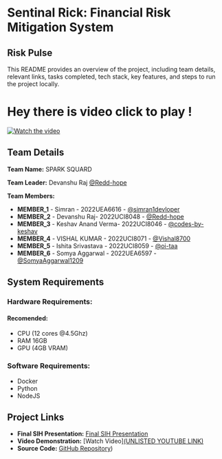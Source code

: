 # Sentinal Rick: Financial Risk Mitigation System
## Risk Pulse

This README provides an overview of the project, including team details, relevant links, tasks completed, tech stack, key features, and steps to run the project locally.

# Hey there is video click to play !
[![Watch the video](https://img.youtube.com/vi/NxM4jENPwuM/0.jpg)](https://youtu.be/NxM4jENPwuM)
## Team Details

**Team Name:** SPARK SQUARD

**Team Leader:** Devanshu Raj [@Redd-hope](https://github.com/Redd-hope)

**Team Members:**

- **MEMBER_1** - Simran - 2022UEA6616 - [@simran1devloper](https://github.com/simran1devloper)
- **MEMBER_2** - Devanshu Raj- 2022UCI8048 - [@Redd-hope](https://github.com/Redd-hope)
- **MEMBER_3** - Keshav Anand Verma- 2022UCI8046 - [@codes-by-keshav](https://github.com/codes-by-keshav)
- **MEMBER_4** - VISHAL KUMAR - 2022UCI8071 - [@Vishal8700](https://github.com/Vishal8700)
- **MEMBER_5** - Ishita Srivastava - 2022UCI8059 - [@oi-taa](https://github.com/oi-taa)
- **MEMBER_6** - Somya Aggarwal  - 2022UEA6597  - [@SomyaAggarwal1209](https://github.com/SomyaAggarwal1209)

## System Requirements
### Hardware Requirements:
#### Recomended:
- CPU (12 cores @4.5Ghz)
- RAM 16GB
- GPU (4GB VRAM)
### Software Requirements:
- Docker
- Python
- NodeJS

## Project Links

- **Final SIH Presentation:** [Final SIH Presentation](https://github.com/Vishal8700/SIH_INTERNAL_ROUND_2_SPARK-SQUARD/blob/master/files/RiskPulse%20SIH.pdf)                                   
- **Video Demonstration:** [Watch Video][(UNLISTED YOUTUBE LINK)](https://youtu.be/NxM4jENPwuM)
- **Source Code:** [GitHub Repository](https://github.com/Vishal8700/SIH_INTERNAL_ROUND_1_SPARK-SQUARD/tree/master/code))
